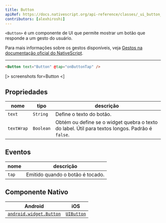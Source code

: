 ```yaml
---
title: Button
apiRef: https://docs.nativescript.org/api-reference/classes/_ui_button_.button
contributors: [alexhiroshi]
---
```


`<Button>` é um componente de UI que permite mostrar um botão que responde a um gesto do usuário.

Para mais informações sobre os gestos disponíveis, veja [Gestos na documentação oficial do NativeScript](https://docs.nativescript.org/ui/gestures).

---

```html
<Button text="Button" @tap="onButtonTap" />
```

[> screenshots for=Button <]

## Propriedades

| nome | tipo | descrição |
|------|------|-------------|
| `text` | `String` | Define o texto do botão.
| `textWrap` | `Boolean` | Obtém ou define se o widget quebra o texto do label. Útil para textos longos. Padrão é `false`.

## Eventos

| nome | descrição |
|------|-------------|
| `tap` | Emitido quando o botão é tocado.

## Componente Nativo

| Android | iOS |
|---------|-----|
| [`android.widget.Button`](https://developer.android.com/reference/android/widget/Button.html) | [`UIButton`](https://developer.apple.com/documentation/uikit/uibutton)
